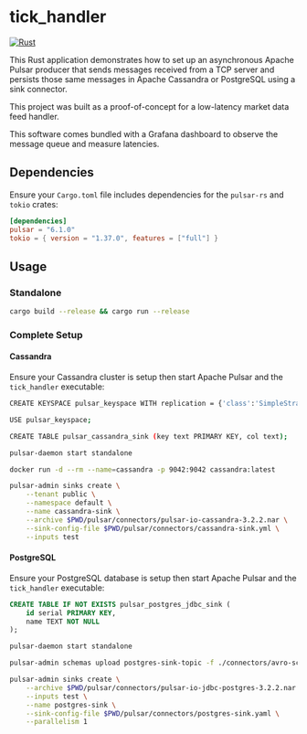 # tick_handler

[![Rust](https://github.com/alexandrebrilhante/tick_handler/actions/workflows/rust.yml/badge.svg)](https://github.com/alexandrebrilhante/tick_handler/actions/workflows/rust.yml)

This Rust application demonstrates how to set up an asynchronous Apache Pulsar producer that sends messages received from a TCP server and persists those same messages in Apache Cassandra or PostgreSQL using a sink connector.

This project was built as a proof-of-concept for a low-latency market data feed handler.

This software comes bundled with a Grafana dashboard to observe the message queue and measure latencies.

## Dependencies

Ensure your `Cargo.toml` file includes dependencies for the `pulsar-rs` and `tokio` crates:

```toml
[dependencies]
pulsar = "6.1.0"
tokio = { version = "1.37.0", features = ["full"] }
```

## Usage

### Standalone

```bash
cargo build --release && cargo run --release
```

### Complete Setup

#### Cassandra

Ensure your Cassandra cluster is setup then start Apache Pulsar and the `tick_handler` executable:

```bash
CREATE KEYSPACE pulsar_keyspace WITH replication = {'class':'SimpleStrategy', 'replication_factor':1};

USE pulsar_keyspace;

CREATE TABLE pulsar_cassandra_sink (key text PRIMARY KEY, col text);
````

```bash
pulsar-daemon start standalone

docker run -d --rm --name=cassandra -p 9042:9042 cassandra:latest

pulsar-admin sinks create \
    --tenant public \
    --namespace default \
    --name cassandra-sink \
    --archive $PWD/pulsar/connectors/pulsar-io-cassandra-3.2.2.nar \
    --sink-config-file $PWD/pulsar/connectors/cassandra-sink.yml \
    --inputs test
```

#### PostgreSQL

Ensure your PostgreSQL database is setup then start Apache Pulsar and the `tick_handler` executable:

```sql
CREATE TABLE IF NOT EXISTS pulsar_postgres_jdbc_sink (
    id serial PRIMARY KEY,
    name TEXT NOT NULL
);
```

```bash
pulsar-daemon start standalone

pulsar-admin schemas upload postgres-sink-topic -f ./connectors/avro-schema

pulsar-admin sinks create \
    --archive $PWD/pulsar/connectors/pulsar-io-jdbc-postgres-3.2.2.nar \
    --inputs test \
    --name postgres-sink \
    --sink-config-file $PWD/pulsar/connectors/postgres-sink.yaml \
    --parallelism 1
```